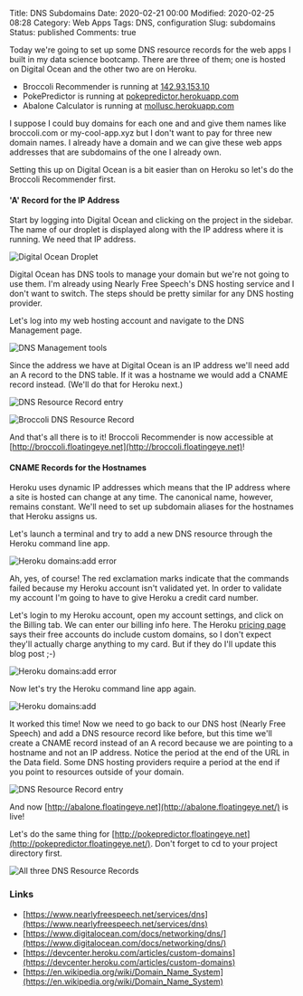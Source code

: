 Title: DNS Subdomains
Date: 2020-02-21 00:00
Modified: 2020-02-25 08:28
Category: Web Apps
Tags: DNS, configuration
Slug: subdomains
Status: published
Comments: true


Today we're going to set up some DNS resource records for the web apps I built in my data science bootcamp. There are three of them; one is hosted on Digital Ocean and the other two are on Heroku.

* Broccoli Recommender is running at [142.93.153.10](http://142.93.153.10/)
* PokePredictor is running at [pokepredictor.herokuapp.com](http://pokepredictor.herokuapp.com/)
* Abalone Calculator is running at [mollusc.herokuapp.com](http://mollusc.herokuapp.com/)

I suppose I could buy domains for each one and and give them names like broccoli.com or my-cool-app.xyz but I don't want to pay for three new domain names. I already have a domain and we can give these web apps addresses that are subdomains of the one I already own.

Setting this up on Digital Ocean is a bit easier than on Heroku so let's do the Broccoli Recommender first.

#### 'A' Record for the IP Address

Start by logging into Digital Ocean and clicking on the project in the sidebar. The name of our droplet is displayed along with the IP address where it is running. We need that IP address.

![Digital Ocean Droplet]({static}/images/droplet.png)

Digital Ocean has DNS tools to manage your domain but we're not going to use them. I'm already using Nearly Free Speech's DNS hosting service and I don't want to switch. The steps should be pretty similar for any DNS hosting provider.

Let's log into my web hosting account and navigate to the DNS Management page.

![DNS Management tools]({static}/images/nfs-dns.png)

Since the address we have at Digital Ocean is an IP address we'll need add an A record to the DNS table. If it was a hostname we would add a CNAME record instead. (We'll do that for Heroku next.)

![DNS Resource Record entry]({static}/images/nfs-dns-address.png)

![Broccoli DNS Resource Record]({static}/images/broccoli-dns.png)

And that's all there is to it! Broccoli Recommender is now accessible at [http://broccoli.floatingeye.net](http://broccoli.floatingeye.net)!

#### CNAME Records for the Hostnames

Heroku uses dynamic IP addresses which means that the IP address where a site is hosted can change at any time. The canonical name, however, remains constant. We'll need to set up subdomain aliases for the hostnames that Heroku assigns us.

Let's launch a terminal and try to add a new DNS resource through the Heroku command line app.

![Heroku domains:add error]({static}/images/heroku-unvalidated.png)

Ah, yes, of course! The red exclamation marks indicate that the commands failed because my Heroku account isn't validated yet. In order to validate my account I'm going to have to give Heroku a credit card number.

Let's login to my Heroku account, open my account settings, and click on the Billing tab. We can enter our billing info here. The Heroku [pricing page](https://www.heroku.com/pricing) says their free accounts do include custom domains, so I don't expect they'll actually charge anything to my card. But if they do I'll update this blog post ;-)

![Heroku domains:add error]({static}/images/heroku-billing.png)

Now let's try the Heroku command line app again.

![Heroku domains:add]({static}/images/heroku-dns.png)

It worked this time! Now we need to go back to our DNS host (Nearly Free Speech) and add a DNS resource record like before, but this time we'll create a CNAME record instead of an A record because we are pointing to a hostname and not an IP address. Notice the period at the end of the URL in the Data field. Some DNS hosting providers require a period at the end if you point to resources outside of your domain.

![DNS Resource Record entry]({static}/images/nfs-dns-cname.png)

And now [http://abalone.floatingeye.net](http://abalone.floatingeye.net/) is live!

Let's do the same thing for [http://pokepredictor.floatingeye.net](http://pokepredictor.floatingeye.net/). Don't forget to cd to your project directory first.

![All three DNS Resource Records]({static}/images/abalone-dns.png)



### Links
* [https://www.nearlyfreespeech.net/services/dns](https://www.nearlyfreespeech.net/services/dns)
* [https://www.digitalocean.com/docs/networking/dns/](https://www.digitalocean.com/docs/networking/dns/)
* [https://devcenter.heroku.com/articles/custom-domains](https://devcenter.heroku.com/articles/custom-domains)
* [https://en.wikipedia.org/wiki/Domain_Name_System](https://en.wikipedia.org/wiki/Domain_Name_System)
